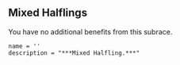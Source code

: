 ## Mixed Halflings
You have no additional benefits from this subrace.

```
name = ''
description = "***Mixed Halfling.***"
```